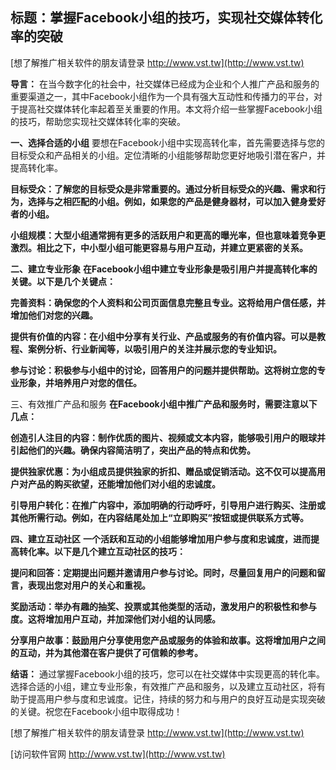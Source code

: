 ## **标题：掌握Facebook小组的技巧，实现社交媒体转化率的突破**

[想了解推广相关软件的朋友请登录 http://www.vst.tw](http://www.vst.tw)

**导言：**
在当今数字化的社会中，社交媒体已经成为企业和个人推广产品和服务的重要渠道之一，其中Facebook小组作为一个具有强大互动性和传播力的平台，对于提高社交媒体转化率起着至关重要的作用。本文将介绍一些掌握Facebook小组的技巧，帮助您实现社交媒体转化率的突破。

**一、选择合适的小组**
要想在Facebook小组中实现高转化率，首先需要选择与您的目标受众和产品相关的小组。定位清晰的小组能够帮助您更好地吸引潜在客户，并提高转化率。

**目标受众：了解您的目标受众是非常重要的。通过分析目标受众的兴趣、需求和行为，选择与之相匹配的小组。例如，如果您的产品是健身器材，可以加入健身爱好者的小组。**

**小组规模：大型小组通常拥有更多的活跃用户和更高的曝光率，但也意味着竞争更激烈。相比之下，中小型小组可能更容易与用户互动，并建立更紧密的关系。**

**二、建立专业形象**
**在Facebook小组中建立专业形象是吸引用户并提高转化率的关键。以下是几个关键点：**

**完善资料：确保您的个人资料和公司页面信息完整且专业。这将给用户信任感，并增加他们对您的兴趣。**

**提供有价值的内容：在小组中分享有关行业、产品或服务的有价值内容。可以是教程、案例分析、行业新闻等，以吸引用户的关注并展示您的专业知识。**

**参与讨论：积极参与小组中的讨论，回答用户的问题并提供帮助。这将树立您的专业形象，并培养用户对您的信任。**

三、有效推广产品和服务
**在Facebook小组中推广产品和服务时，需要注意以下几点：**

**创造引人注目的内容：制作优质的图片、视频或文本内容，能够吸引用户的眼球并引起他们的兴趣。确保内容简洁明了，突出产品的特点和优势。**

**提供独家优惠：为小组成员提供独家的折扣、赠品或促销活动。这不仅可以提高用户对产品的购买欲望，还能增加他们对小组的忠诚度。**

**引导用户转化：在推广内容中，添加明确的行动呼吁，引导用户进行购买、注册或其他所需行动。例如，在内容结尾处加上“立即购买”按钮或提供联系方式等。**

**四、建立互动社区**
**一个活跃和互动的小组能够增加用户参与度和忠诚度，进而提高转化率。以下是几个建立互动社区的技巧：**

**提问和回答：定期提出问题并邀请用户参与讨论。同时，尽量回复用户的问题和留言，表现出您对用户的关心和重视。**

**奖励活动：举办有趣的抽奖、投票或其他类型的活动，激发用户的积极性和参与度。这将增加用户互动，并加深他们对小组的认同感。**

**分享用户故事：鼓励用户分享使用您产品或服务的体验和故事。这将增加用户之间的互动，并为其他潜在客户提供了可信赖的参考。**

**结语：**
通过掌握Facebook小组的技巧，您可以在社交媒体中实现更高的转化率。选择合适的小组，建立专业形象，有效推广产品和服务，以及建立互动社区，将有助于提高用户参与度和忠诚度。记住，持续的努力和与用户的良好互动是实现突破的关键。祝您在Facebook小组中取得成功！

[想了解推广相关软件的朋友请登录 http://www.vst.tw](http://www.vst.tw)


[访问软件官网 http://www.vst.tw](http://www.vst.tw)
